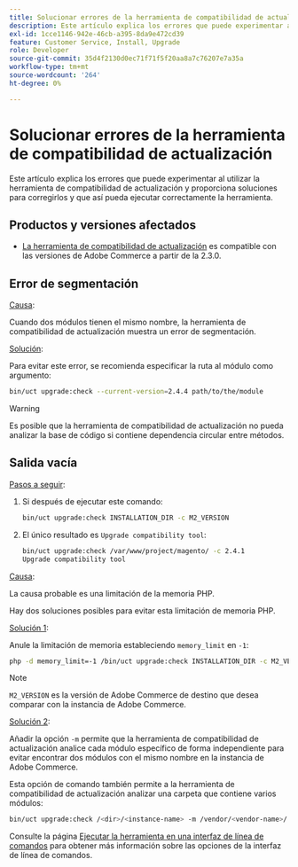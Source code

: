 ```yaml
---
title: Solucionar errores de la herramienta de compatibilidad de actualización
description: Este artículo explica los errores que puede experimentar al utilizar la herramienta de compatibilidad de actualización y proporciona soluciones para corregirlos y que así pueda ejecutar correctamente la herramienta.
exl-id: 1cce1146-942e-46cb-a395-8da9e472cd39
feature: Customer Service, Install, Upgrade
role: Developer
source-git-commit: 35d4f2130d0ec71f71f5f20aa8a7c76207e7a35a
workflow-type: tm+mt
source-wordcount: '264'
ht-degree: 0%

---
```


# Solucionar errores de la herramienta de compatibilidad de actualización

Este artículo explica los errores que puede experimentar al utilizar la herramienta de compatibilidad de actualización y proporciona soluciones para corregirlos y que así pueda ejecutar correctamente la herramienta.

## Productos y versiones afectados

* [La herramienta de compatibilidad de actualización](https://experienceleague.adobe.com/docs/commerce-operations/upgrade-guide/upgrade-compatibility-tool/overview.html?lang=es) es compatible con las versiones de Adobe Commerce a partir de la 2.3.0.

## Error de segmentación

<u>Causa</u>:

Cuando dos módulos tienen el mismo nombre, la herramienta de compatibilidad de actualización muestra un error de segmentación.

<u>Solución</u>:

Para evitar este error, se recomienda especificar la ruta al módulo como argumento:

```bash
bin/uct upgrade:check --current-version=2.4.4 path/to/the/module
```

>[!WARNING]
>
> Es posible que la herramienta de compatibilidad de actualización no pueda analizar la base de código si contiene dependencia circular entre métodos.

## Salida vacía

<u>Pasos a seguir</u>:

1. Si después de ejecutar este comando:

   ```bash
   bin/uct upgrade:check INSTALLATION_DIR -c M2_VERSION
   ```

1. El único resultado es `Upgrade compatibility tool`:

   ```bash
   bin/uct upgrade:check /var/www/project/magento/ -c 2.4.1
   Upgrade compatibility tool
   ```

<u>Causa</u>:

La causa probable es una limitación de la memoria PHP.

Hay dos soluciones posibles para evitar esta limitación de memoria PHP.

<u>Solución 1</u>:

Anule la limitación de memoria estableciendo `memory_limit` en `-1`:

```bash
php -d memory_limit=-1 /bin/uct upgrade:check INSTALLATION_DIR -c M2_VERSION
```

>[!NOTE]
>
> `M2_VERSION` es la versión de Adobe Commerce de destino que desea comparar con la instancia de Adobe Commerce.

<u>Solución 2</u>:

Añadir la opción `-m` permite que la herramienta de compatibilidad de actualización analice cada módulo específico de forma independiente para evitar encontrar dos módulos con el mismo nombre en la instancia de Adobe Commerce.

Esta opción de comando también permite a la herramienta de compatibilidad de actualización analizar una carpeta que contiene varios módulos:

```bash
bin/uct upgrade:check /<dir>/<instance-name> -m /vendor/<vendor-name>/
```

Consulte la página [Ejecutar la herramienta en una interfaz de línea de comandos](https://experienceleague.adobe.com/docs/commerce-operations/upgrade-guide/upgrade-compatibility-tool/use-upgrade-compatibility-tool/run.html?lang=es) para obtener más información sobre las opciones de la interfaz de línea de comandos.
